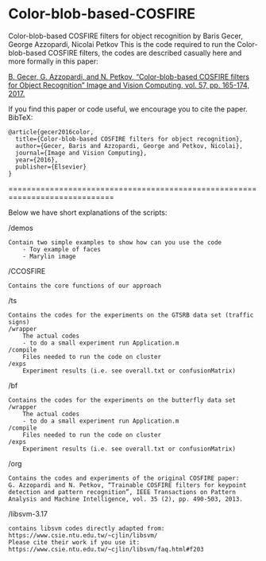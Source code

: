 # Color-blob-based-COSFIRE
Color-blob-based COSFIRE filters for object recognition by Baris Gecer, George Azzopardi, Nicolai Petkov
This is the code required to run the Color-blob-based COSFIRE filters, the codes are described casually here and more formally in this paper:

[B. Gecer, G. Azzopardi, and N. Petkov, “Color-blob-based COSFIRE filters for Object Recognition” Image and Vision Computing, vol. 57, pp. 165-174, 2017.](http://www.cs.rug.nl/~george/wp-content/uploads/2016/11/IMAVIS2017.pdf)

If you find this paper or code useful, we encourage you to cite the paper. BibTeX:

	@article{gecer2016color,
	  title={Color-blob-based COSFIRE filters for object recognition},
	  author={Gecer, Baris and Azzopardi, George and Petkov, Nicolai},
	  journal={Image and Vision Computing},
	  year={2016},
	  publisher={Elsevier}
	}

=============================================================================

Below we have short explanations of the scripts:

/demos

	Contain two simple examples to show how can you use the code
		- Toy example of faces
		- Marylin image

/CCOSFIRE

	Contains the core functions of our approach
	
 /ts
 
	Contains the codes for the experiments on the GTSRB data set (traffic signs)
	/wrapper
		The actual codes
		- to do a small experiment run Application.m
	/compile
		Files needed to run the code on cluster
	/exps
		Experiment results (i.e. see overall.txt or confusionMatrix)
		
/bf

	Contains the codes for the experiments on the butterfly data set
	/wrapper
		The actual codes
		- to do a small experiment run Application.m
	/compile
		Files needed to run the code on cluster
	/exps
		Experiment results (i.e. see overall.txt or confusionMatrix)
		
/org

	Contains the codes and experiments of the original COSFIRE paper:
	G. Azzopardi and N. Petkov, “Trainable COSFIRE filters for keypoint detection and pattern recognition”, IEEE Transactions on Pattern Analysis and Machine Intelligence, vol. 35 (2), pp. 490-503, 2013.

/libsvm-3.17

	contains libsvm codes directly adapted from: https://www.csie.ntu.edu.tw/~cjlin/libsvm/
	Please cite their work if you use it: https://www.csie.ntu.edu.tw/~cjlin/libsvm/faq.html#f203


